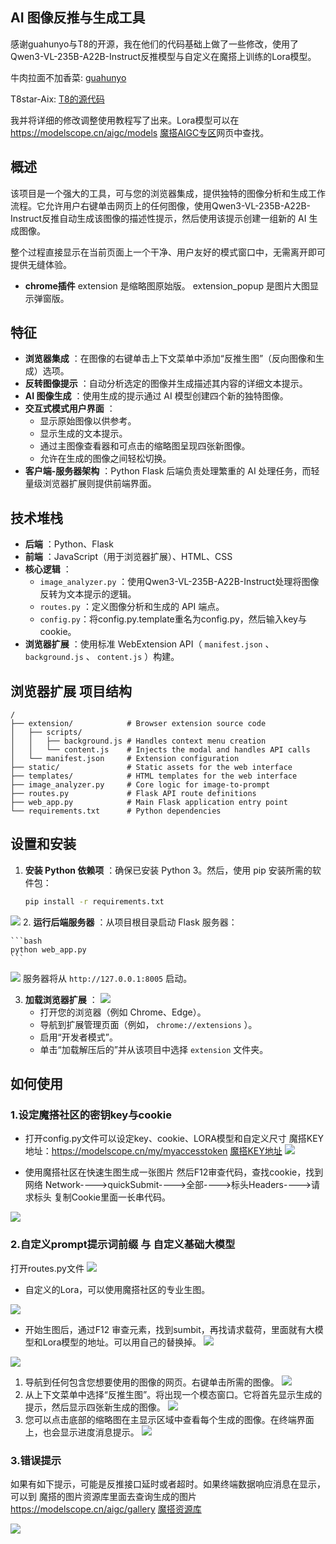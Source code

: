 ## AI 图像反推与生成工具

[](#ai-image-reverse--generation-tool)

感谢guahunyo与T8的开源，我在他们的代码基础上做了一些修改，使用了Qwen3-VL-235B-A22B-Instruct反推模型与自定义在魔搭上训练的Lora模型。



牛肉拉面不加香菜: [guahunyo](https://github.com/guahunyo)

T8star-Aix: [T8的源代码](https://github.com/T8mars/Qwen-Browser-plugin)

我并将详细的修改调整使用教程写了出来。Lora模型可以在 https://modelscope.cn/aigc/models 
[魔搭AIGC专区](https://modelscope.cn/aigc/models)网页中查找。

## 概述

[](#overview)

该项目是一个强大的工具，可与您的浏览器集成，提供独特的图像分析和生成工作流程。它允许用户右键单击网页上的任何图像，使用Qwen3-VL-235B-A22B-Instruct反推自动生成该图像的描述性提示，然后使用该提示创建一组新的 AI 生成图像。

整个过程直接显示在当前页面上一个干净、用户友好的模式窗口中，无需离开即可提供无缝体验。

- **chrome插件**
extension 是缩略图原始版。
extension_popup 是图片大图显示弹窗版。


## 特征

[](#features)

- **浏览器集成** ：在图像的右键单击上下文菜单中添加“反推生图”（反向图像和生成）选项。
- **反转图像提示** ：自动分析选定的图像并生成描述其内容的详细文本提示。
- **AI 图像生成** ：使用生成的提示通过 AI 模型创建四个新的独特图像。
- **交互式模式用户界面** ：
  - 显示原始图像以供参考。
  - 显示生成的文本提示。
  - 通过主图像查看器和可点击的缩略图呈现四张新图像。
  - 允许在生成的图像之间轻松切换。
- **客户端-服务器架构** ：Python Flask 后端负责处理繁重的 AI 处理任务，而轻量级浏览器扩展则提供前端界面。

## 技术堆栈

[](#technology-stack)

- **后端** ：Python、Flask
- **前端** ：JavaScript（用于浏览器扩展）、HTML、CSS
- **核心逻辑** ：
  - `image_analyzer.py` ：使用Qwen3-VL-235B-A22B-Instruct处理将图像反转为文本提示的逻辑。
  - `routes.py` ：定义图像分析和生成的 API 端点。
  - `config.py`：将config.py.template重名为config.py，然后输入key与cookie。
- **浏览器扩展** ：使用标准 WebExtension API（ `manifest.json` 、 `background.js` 、 `content.js` ）构建。

## 浏览器扩展 项目结构

[](#project-structure)

```
/
├── extension/            # Browser extension source code
│   ├── scripts/
│   │   ├── background.js # Handles context menu creation
│   │   └── content.js    # Injects the modal and handles API calls
│   └── manifest.json     # Extension configuration
├── static/               # Static assets for the web interface
├── templates/            # HTML templates for the web interface
├── image_analyzer.py     # Core logic for image-to-prompt
├── routes.py             # Flask API route definitions
├── web_app.py            # Main Flask application entry point
└── requirements.txt      # Python dependencies
```

## 设置和安装

[](#setup-and-installation)

1.  **安装 Python 依赖项** ：确保已安装 Python 3。然后，使用 pip 安装所需的软件包：

    ```bash
    pip install -r requirements.txt
    ```
![](images/pip.png)
2.  **运行后端服务器** ：从项目根目录启动 Flask 服务器：

    ```bash
    python web_app.py
    ```
![](images/python.png)
    服务器将从 `http://127.0.0.1:8005` 启动。

3.  **加载浏览器扩展** ：
![](images/chrome.png)
    - 打开您的浏览器（例如 Chrome、Edge）。
    - 导航到扩展管理页面（例如， `chrome://extensions` ）。
    - 启用“开发者模式”。
    - 单击“加载解压后的”并从该项目中选择 `extension` 文件夹。

## 如何使用
### 1.设定魔搭社区的密钥key与cookie
- 打开config.py文件可以设定key、cookie、LORA模型和自定义尺寸
魔搭KEY地址：https://modelscope.cn/my/myaccesstoken
[魔搭KEY地址](https://modelscope.cn/my/myaccesstoken)
![](images/key.png)

- 使用魔搭社区在快速生图生成一张图片
然后F12审查代码，查找cookie，找到网络 Network---->quickSubmit---->全部---->标头Headers---->请求标头
复制Cookie里面一长串代码。

![](images/cookie.webp)

### 2.自定义prompt提示词前缀 与 自定义基础大模型
打开routes.py文件
![](images/model-id.png)

- 自定义的Lora，可以使用魔搭社区的专业生图。

![](images/lora-1.webp)

- 开始生图后，通过F12 审查元素，找到sumbit，再找请求载荷，里面就有大模型和Lora模型的地址。可以用自己的替换掉。
![](images/模型地址.webp)

![](images/lora-2.webp)


[](#how-to-use)

1. 导航到任何包含您想要使用的图像的网页。右键单击所需的图像。
![](images/pic.png)
2. 从上下文菜单中选择“反推生图”。将出现一个模态窗口。它将首先显示生成的提示，然后显示四张新生成的图像。
![](images/pics.png)
3. 您可以点击底部的缩略图在主显示区域中查看每个生成的图像。在终端界面上，也会显示进度消息提示。
![](images/app.png)

### 3.错误提示
如果有如下提示，可能是反推接口延时或者超时。如果终端数据响应消息在显示，可以到
魔搭的图片资源库里面去查询生成的图片
https://modelscope.cn/aigc/gallery
[魔搭资源库](https://modelscope.cn/aigc/gallery)

![](images/error.png)
